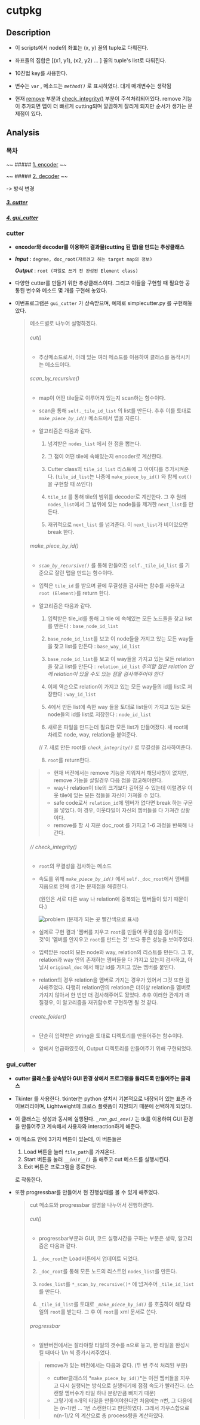 # cutpkg


## Description
- 이 scripts에서 node의 좌표는 (x, y) 꼴의 tuple로 다뤄진다.

- 좌표들의 집합은 [(x1, y1), (x2, y2) ... ] 꼴의 tuple's list로 다뤄진다.

- 10진법 key를 사용한다.

- 변수는 `var` , 메소드는 *`method()`* 로 표시하였다. 대게 매개변수는 생략됨

- 현재 [remove](#cutter) 부분과 [check_integrity()](#cutter) 부분이 주석처리되어있다. remove 기능이 추가되면 맵이 더 빠르게 cutting되며 깔끔하게 잘리게 되지만 순서가 생기는 문제점이 있다.

## Analysis


### 목차

~~ ##### [1. encoder](#encoder) ~~

~~ ##### [2. decoder](#decoder) ~~

-> 방식 변경

##### [3. cutter](#cutter)

##### [4. gui_cutter](#gui_cutter)

### cutter

- **encoder와 decoder를 이용하여 결과물(cutting 된 맵)을 만드는 추상클래스**

- ***Input*** : `degree, doc_root(자르려고 하는 target map의 정보)`

    ***Output*** : `root (파일로 쓰기 전 완성된 Element class)`

- 다양한 cutter를 만들기 위한 추상클래스이다. 그리고 이들을 구현할 때 필요한 공통된 변수와 메소드 몇 개를 구현해 놓았다.

- 이번프로그램은 `gui_cutter` 가 상속받으며, 예제로 simplecutter.py 를 구현해놓았다.

    > 메소드별로 나누어 설명하겠다.
    > 
    > ###### *cut()*
    > 
    > - 추상메소드로서, 아래 있는 여러 메소드를 이용하여 클래스를 동작시키는 메소드이다.
    > 
    > ###### *scan_by_recursive()*
    > 
    > - map이 어떤 tile들로 이루어져 있는지 scan하는 함수이다.
    > 
    > - scan을 통해 `self._tile_id_list` 의 list를 만든다. 추후 이를 토대로 *`make_piece_by_id()`* 메소드에서 맵을 자른다.
    > 
    > - 알고리즘은 다음과 같다.
    >     1. 넘겨받은 `nodes_list` 에서 한 점을 뽑는다.
    >
    >     2. 그 점이 어떤 tile에 속해있는지 encoder로 계산한다.
    >
    >     3. Cutter class의 `tile_id_list` 리스트에 그 아이디를 추가시켜준다. (`tile_id_list`는 나중에 `make_piece_by_id()` 와 함께 `cut()`을 구현할 때 쓰인다)
    >
    >     4. `tile_id` 를 통해 tile의 범위를 decoder로 계산한다. 그 후 원래 `nodes_list`에서 그 범위에 있는 node들을 제거한 `next_list`를 만든다.
    >
    >     5. 재귀적으로 `next_list` 를 넘겨준다. 이 `next_list`가 비어있으면 break 한다.
    >
    > ###### *make_piece_by_id()*
    > 
    > - *`scan_by_recursive()`* 를 통해 만들어진 `self._tile_id_list` 를 기준으로 잘린 맵을 만드는 함수이다.
    > 
    > - 입력은 `tile_id` 를 받으며 끝에 무결성을 검사하는 함수를 사용하고 `root (Element)`를 return 한다.
    > 
    > - 알고리즘은 다음과 같다.
    >     1. 입력받은 tile_id를 통해 그 tile 에 속해있는 모든 노드들을 찾고 list를 만든다 : `base_node_id_list`
    > 
    >     2. `base_node_id_list`를 보고 이 node들을 가지고 있는 모든 way들을 찾고 list를 만든다 : `base_way_id_list`
    > 
    >     3. `base_node_id_list`를 보고 이 way들을 가지고 있는 모든 relation을 찾고 list를 만든다 : `relation_id_list`
    > *주의할 점은 relation 안에 relation이 있을 수도 있는 점을 검사해주어야 한다*
    >
    >     4. 이제 역순으로 relation이 가지고 있는 모든 way들의 id를 list로 저장한다 : `way_id_list`
    >
    >     5. 4에서 만든 list에 속한 way 들을 토대로 list들이 가지고 있는 모든 node들의 id를 list로 저장한다 : `node_id_list`
    >
    >     6. 새로운 파일을 만드는데 필요한 모든 list가 만들어졌다. 새 root에 차례로 node, way, relation을 붙여준다.
    >
    >     // 7. 새로 만든 root를 *`check_integrity()`* 로 무결성을 검사하여준다.
    >
    >     8. `root`를 return한다.
    > 
    >
    >>    - 현재 버전에서는 remove 기능을 지워져서 해당사항이 없지만, remove 기능을 살릴경우 다음 점을 참고해야한다.
    >>    - way나 relation이 tile의 크기보다 길어질 수 있는데 이럴경우 이웃 tile에 있는 모든 점들을 자신이 가져올 수 있다.
    >>    - safe code로서 `relation_id`에 멤버가 없다면 break 하는 구문을 넣었다. 이 경우, 이웃타일이 자신의 멤버들을 다 가져간 상황이다.
    >>    - remove를 할 시 지운 doc_root 를 가지고 1-6 과정을 반복해 나간다.
    >
    > ###### // check_integrity()
    >
    > - `root`의 무결성을 검사하는 메소드
    > - 속도를 위해 *`make_piece_by_id()`* 에서 `self._doc_root`에서 멤버를 지움으로 인해 생기는 문제점을 해결한다.
    >
    >     (원인은 서로 다른 way 나 relation에 중복되는 멤버들이 있기 때문이다.)
    >
    >     ![problem](/uploads/bf51c14f08b8b8036f26d6902ab0babe/problem.jpg)
    >     (문제가 되는 곳 빨간색으로 표시)
    > 
    > 
    > - 실제로 구현 결과 '멤버를 지우고 `root`를 만들어 무결성을 검사하는 것'이 '멤버를 안지우고 `root`를 만드는 것' 보다 좋은 성능을 보여주었다.
    > 
    > - 입력받은 root의 모든 node와 way, relation의 리스트를 만든다. 그 후, relation과 way 안의 존재하는 멤버들을 다 가지고 있는지 검사하고, 아닐시 `original_doc` 에서 해당 id를 가지고 있는 멤버를 붙인다.
    > 
    > - relation의 경우 relation을 멤버로 가지는 경우가 있어서 그것 또한 검사해주었다. 다행히 relation안의 relation은 더이상 relation을 멤버로 가지지 않아서 한 번만 더 검사해주어도 됬었다. 추후 이러한 관계가 깨질경우, 이 알고리즘을 재귀함수로 구현하면 될 것 같다.
    >
    > ###### *create_folder()*
    > 
    > - 단순히 입력받은 string을 토대로 디렉토리를 만들어주는 함수이다.
    > 
    > - 앞에서 언급하였듯이, Output 디렉토리를 만들어주기 위해 구현되었다.
    >


### gui_cutter

- **cutter 클래스를 상속받아 GUI 환경 상에서 프로그램을 돌리도록 만들어주는 클래스**

- Tkinter 를 사용한다. tkinter는 python 설치시 기본적으로 내장되어 있는 표준 라이브러리이며, Lightweight에 크로스 플랫폼이 지원되기 때문에 선택하게 되었다.
- 이 클래스는 생성과 동시에 실행된다. *`_run_gui_env()`* 는 tk를 이용하여 GUI 환경을 만들어주고 계속해서 사용자와 interaction하게 해준다.
- 이 메소드 안에 3가지 버튼이 있는데, 이 버튼들은
    1. Load 버튼을 눌러 `file_path`를 가져온다.
    2. Start 버튼을 눌러 *`__init__()`* 을 해주고 cut 메소드를 실행시킨다.
    3. Exit 버튼은 프로그램을 종료한다.

    로 작동한다.

- 또한 progressbar를 만들어서 현 진행상태를 볼 수 있게 해주었다.

    > cut 메소드와 progressbar 설명을 나누어서 진행하겠다.
    > 
    > ###### *cut()*
    > - progressbar부분과 GUI, 코드 실행시간을 구하는 부분은 생략, 알고리즘은 다음과 같다.
    > 1. `_doc_root`는 Load버튼에서 업데이트 되었다.
    >
    > 2. `_doc_root`를 통해 모든 노드의 리스트인 `nodes_list`를 만든다.
    >
    > 3. `nodes_list`를 `*_scan_by_recursive()*` 에 넘겨주어 `_tile_id_list`를 만든다.
    >
    > 4. `_tile_id_list`를 토대로 *`_make_piece_by_id()`* 를 호출하여 해당 타일의 `root`를 받는다. 그 후 이 `root`를 xml 문서로 쓴다.
    > 
    > ###### *progressbar*
    > 
    > - 일반버전에서는 잘라야할 타일의 갯수를 n으로 놓고, 한 타일을 완성시킬 때마다 1/n 씩 증가시켜주었다.
    >
    > > remove가 있는 버전에서는 다음과 같다. (두 번 주석 처리된 부분)
    > > - cutter클래스의 *`make_piece_by_id()`*는 이전 멤버들을 지우고 다시 실행되는 방식으로 실행되기에 점점 속도가 빨라진다. (스캔할 멤버수가 타일 하나 분량만큼 빠지기 때문)
    > > - 그렇기에 n개의 타일을 만들어야한다면 처음에는 n번, 그 다음에는 (n-1)번 ... 1번 스캔한다고 판단하였다. 그래서 가우스합으로 n(n-1)/2 의 계산으로 총 process량을 계산하였다. 
